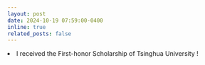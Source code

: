 ```yaml
---
layout: post
date: 2024-10-19 07:59:00-0400
inline: true
related_posts: false
---
```



<li> I received the First-honor Scholarship of Tsinghua University !</li>